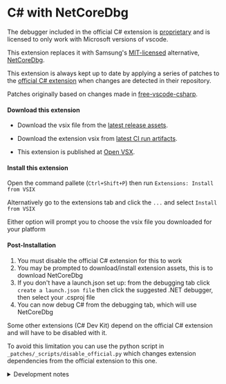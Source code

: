 # C# with NetCoreDbg

The debugger included in the official C# extension is [proprietary](https://aka.ms/VSCode-DotNet-DbgLicense) and is licensed to only work with Microsoft versions of vscode.

This extension replaces it with Samsung's [MIT-licensed](https://github.com/Samsung/netcoredbg/blob/master/LICENSE) alternative, [NetCoreDbg](https://github.com/Samsung/netcoredbg).

This extension is always kept up to date by applying a series of patches to the [official C# extension](https://github.com/dotnet/vscode-csharp) when changes are detected in their repository.

Patches originally based on changes made in [free-vscode-csharp](https://github.com/muhammadsammy/free-vscode-csharp).


#### Download this extension

- Download the vsix file from the [latest release assets](https://github.com/blipk/vscodium-csharp/releases/latest).

- Download the extension vsix from [latest CI run artifacts](https://github.com/blipk/vscodium-csharp/actions/workflows/ci.yml).

- This extension is published at [Open VSX](https://open-vsx.org/extension/blipk/csharp).

#### Install this extension

Open the command pallete (`Ctrl+Shift+P`) then run `Extensions: Install from VSIX`

Alternatively go to the extensions tab and click the `...` and select `Install from VSIX`

Either option will prompt you to choose the vsix file you downloaded for your platform

#### Post-Installation

1. You must disable the official C# extension for this to work
2. You may be prompted to download/install extension assets, this is to download NetCoreDbg
3. If you don't have a launch.json set up: from the debugging tab click `create a launch.json file` then click the suggested .NET debugger, then select your .csproj file
4. You can now debug C# from the debugging tab, which will use NetCoreDbg

Some other extensions (C# Dev Kit) depend on the official C# extension and will have to be disabled with it.

To avoid this limitation you can use the python script in `_patches/_scripts/disable_official.py` which changes extension dependencies from the official extension to this one.




<details>
<summary>Development notes</summary>

##### Build from source locally

```bash
git clone https://github.com/blipk/vscodium-csharp.git
cd vscodium-csharp
npm install
npm run vscode:prepublish
npx gulp 'vsix:release:package:neutral-clean'
```

##### CI Notes (GitHub Actions)

A series of GitHub Action workflows are run to apply the patches and build the release.

1. apply-patches.yml:
    - first it merges changes from the official C# extension upstream
    - then it runs any `.sh` files in the _patches directory - these are how patches are applied
    - it is run whenever pushing to main, or at midnight every night
    - it won't run if it doesnt detect any changes upstream, or if the last `ci.yml` failed
    - to force it to run push a commit with `[force-ci]` in its message
2. ci.yml: this installs all dependencies and builds the `.vsix` files for each platform
3. ci-release.yml: this creates a github release and uploads the `.vsix` files from the previous workflow to it - it will also eventually upload them to Open VSX

###### Other notes

- The packages are versioned by the date and time they were created at

</details>